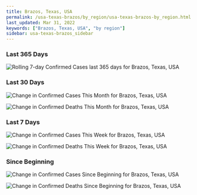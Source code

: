 ```yaml
---
title: Brazos, Texas, USA
permalink: /usa-texas-brazos/by_region/usa-texas-brazos-by_region.html
last_updated: Mar 31, 2022
keywords: ["Brazos, Texas, USA", "by region"]
sidebar: usa-texas-brazos_sidebar
---
```


<h3>Last 365 Days</h3>

![Rolling 7-day Confirmed Cases last 365 days for Brazos, Texas, USA](/covid_tracker/images/graphs/usa-texas-brazos-weekly_totals_graph.png)

<h3>Last 30 Days</h3>

![Change in Confirmed Cases This Month for Brazos, Texas, USA](/covid_tracker/images/graphs/usa-texas-brazos-delta_confirmed-30_days_graph.png)

![Change in Confirmed Deaths This Month for Brazos, Texas, USA](/covid_tracker/images/graphs/usa-texas-brazos-delta_deaths-30_days_graph.png)

<h3>Last 7 Days</h3>

![Change in Confirmed Cases This Week for Brazos, Texas, USA](/covid_tracker/images/graphs/usa-texas-brazos-delta_confirmed-7_days_graph.png)

![Change in Confirmed Deaths This Week for Brazos, Texas, USA](/covid_tracker/images/graphs/usa-texas-brazos-delta_deaths-7_days_graph.png)

<h3>Since Beginning</h3>

![Change in Confirmed Cases Since Beginning for Brazos, Texas, USA](/covid_tracker/images/graphs/usa-texas-brazos-delta_confirmed-since_beginning_graph.png)

![Change in Confirmed Deaths Since Beginning for Brazos, Texas, USA](/covid_tracker/images/graphs/usa-texas-brazos-delta_deaths-since_beginning_graph.png)

